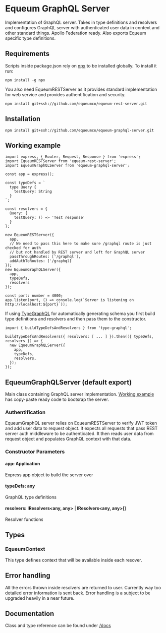 # Equeum GraphQL Server

Implementation of GraphQL server. Takes in type definitions and resolvers and configures GraphQL server with authenticated user data in context and other standard things. Apollo Federation ready. Also exports Equeum specific type definitions.

## Requirements

Scripts inside package.json rely on [npx](https://www.npmjs.com/package/npx) to be installed globally. To install it run:

```
npm install -g npx
```

You also need EqueumRESTServer as it provides standard implementation for web service and provides authentification and security.

```
npm install git+ssh://github.com/equeumco/equeum-rest-server.git
```

## Installation

```
npm install git+ssh://github.com/equeumco/equeum-graphql-server.git
```

## Working example

```
import express, { Router, Request, Response } from 'express';
import EqueumRESTServer from 'equeum-rest-server';
import EqueumGraphQLServer from 'equeum-graphql-server';

const app = express();

const typeDefs = `
  type Query {
    testQuery: String
  }
`;

const resolvers = {
  Query: {
    testQuery: () => 'Test response'
  }
};

new EqueumRESTServer({
  app,
  // We need to pass this here to make sure /graphql route is just checked for auth
  // but not handled by REST server and left for GraphQL server
  passThroughRoutes: ['/graphql'],
  addAuthToRoutes: ['/graphql]
});
new EqueumGraphQLServer({
  app,
  typeDefs,
  resolvers
});

const port: number = 4000;
app.listen(port, () => console.log(`Server is listening on http://localhost:${port}`));
```

If using [TypeGraphQL](https://typegraphql.ml/) for automatically generating schema you first build type definitions and resolvers and then pass them to the constructor.

```
import { buildTypeDefsAndResolvers } from 'type-graphql';

buildTypeDefsAndResolvers({ resolvers: [ ... ] }).then(({ typeDefs, resolvers }) => {
  new EqueumGraphQLServer({
    app,
    typeDefs,
    resolvers,
  });
});
```

## EqueumGraphQLServer (default export)

Main class containing GraphQL server implementation. [Working example](#working-example) has copy-paste ready code to bootsrap the server.

### Authentification

EqueumGraphQL server relies on EqueumRESTServer to verify JWT token and add user data to request object. It expects all requests that pass REST server auth middleware to be authenticated. It then reads user data from request object and populates GraphQL context with that data.

### Constructor Parameters

#### app: Application
Express app object to build the server over

#### typeDefs: any
GraphQL type definitions

#### resolvers: IResolvers<any, any> | IResolvers<any, any>[]
Resolver functions

## Types

### EqueumContext

This type defines context that will be available inside each resover.

## Error handling

All the errors thrown inside resolvers are returned to user. Currently way too detailed error information is sent back. Error handling is a subject to be upgraded heavily in a near future.

## Documentation

Class and type reference can be found under [/docs](./docs)